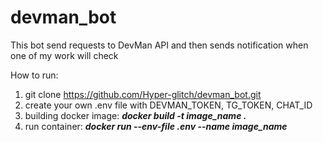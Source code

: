 # devman_bot
This bot send requests to DevMan API and then sends notification when one of my work will check

How to run:
1. git clone https://github.com/Hyper-glitch/devman_bot.git
2. create your own .env file with DEVMAN_TOKEN, TG_TOKEN, CHAT_ID
3. building docker image: _**docker build -t image_name .**_
4. run container: **_docker run --env-file .env --name image_name_**